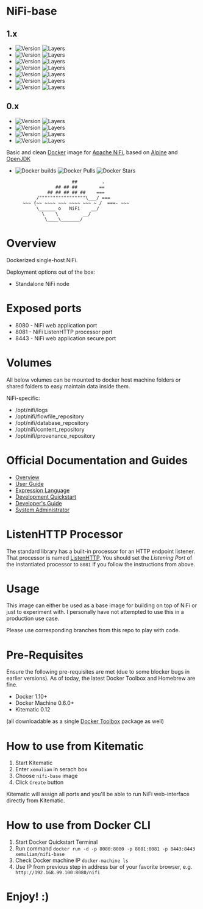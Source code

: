 # NiFi-base

## 1.x
- ![Version](https://images.microbadger.com/badges/version/xemuliam/nifi-base:1.3.0.svg) ![Layers](https://images.microbadger.com/badges/image/xemuliam/nifi-base:1.3.0.svg)
- ![Version](https://images.microbadger.com/badges/version/xemuliam/nifi-base:1.2.0.svg) ![Layers](https://images.microbadger.com/badges/image/xemuliam/nifi-base:1.2.0.svg)
- ![Version](https://images.microbadger.com/badges/version/xemuliam/nifi-base:1.1.2.svg) ![Layers](https://images.microbadger.com/badges/image/xemuliam/nifi-base:1.1.2.svg)
- ![Version](https://images.microbadger.com/badges/version/xemuliam/nifi-base:1.1.1.svg) ![Layers](https://images.microbadger.com/badges/image/xemuliam/nifi-base:1.1.1.svg)
- ![Version](https://images.microbadger.com/badges/version/xemuliam/nifi-base:1.1.0.svg) ![Layers](https://images.microbadger.com/badges/image/xemuliam/nifi-base:1.1.0.svg)
- ![Version](https://images.microbadger.com/badges/version/xemuliam/nifi-base:1.0.1.svg) ![Layers](https://images.microbadger.com/badges/image/xemuliam/nifi-base:1.0.1.svg)
- ![Version](https://images.microbadger.com/badges/version/xemuliam/nifi-base:1.0.0.svg) ![Layers](https://images.microbadger.com/badges/image/xemuliam/nifi-base:1.0.0.svg)

## 0.x
- ![Version](https://images.microbadger.com/badges/version/xemuliam/nifi-base:0.7.4.svg) ![Layers](https://images.microbadger.com/badges/image/xemuliam/nifi-base:0.7.4.svg)
- ![Version](https://images.microbadger.com/badges/version/xemuliam/nifi-base:0.7.3.svg) ![Layers](https://images.microbadger.com/badges/image/xemuliam/nifi-base:0.7.3.svg)
- ![Version](https://images.microbadger.com/badges/version/xemuliam/nifi-base:0.7.2.svg) ![Layers](https://images.microbadger.com/badges/image/xemuliam/nifi-base:0.7.2.svg)
- ![Version](https://images.microbadger.com/badges/version/xemuliam/nifi-base:0.7.1.svg) ![Layers](https://images.microbadger.com/badges/image/xemuliam/nifi-base:0.7.1.svg)

Basic and clean [Docker](https://www.docker.com/what-docker) image for [Apache NiFi](http://nifi.apache.org), based on [Alpine](http://alpinelinux.org) and [OpenJDK](http://openjdk.java.net)

- ![Docker builds](https://img.shields.io/docker/automated/xemuliam/nifi-base.svg) ![Docker Pulls](https://img.shields.io/docker/pulls/xemuliam/nifi-base.svg) ![Docker Stars](https://img.shields.io/docker/stars/xemuliam/nifi-base.svg)

```
                        ##         .
                  ## ## ##        ==
               ## ## ## ## ##    ===
           /"""""""""""""""""\___/ ===
      ~~~ {~~ ~~~~ ~~~ ~~~~ ~~~ ~ /  ===- ~~~
           \______ o   NiFi    __/
             \    \         __/
              \____\_______/
```

# Overview

Dockerized single-host NiFi.

Deployment options out of the box:
- Standalone NiFi node


# Exposed ports

- 8080 - NiFi web application port
- 8081 - NiFi ListenHTTP processor port
- 8443 - NiFi web application secure port


# Volumes

All below volumes can be mounted to docker host machine folders or shared folders to easy maintain data inside them. 

NiFi-specific:
- /opt/nifi/logs
- /opt/nifi/flowfile_repository
- /opt/nifi/database_repository
- /opt/nifi/content_repository
- /opt/nifi/provenance_repository


# Official Documentation and Guides

- [Overview](https://nifi.apache.org/docs.html)
- [User Guide](https://nifi.apache.org/docs/nifi-docs/html/user-guide.html)
- [Expression Language](https://nifi.apache.org/docs/nifi-docs/html/expression-language-guide.html)
- [Development Quickstart](https://nifi.apache.org/quickstart.html)
- [Developer's Guide](https://nifi.apache.org/developer-guide.html)
- [System Administrator](https://nifi.apache.org/docs/nifi-docs/html/administration-guide.html)


# ListenHTTP Processor

The standard library has a built-in processor for an HTTP endpoint listener. That processor is named [ListenHTTP](https://nifi.apache.org/docs/nifi-docs/components/org.apache.nifi.processors.standard.ListenHTTP/index.html). You should set the *Listening Port* of the instantiated processor to `8081` if you follow the instructions from above.


# Usage

This image can either be used as a base image for building on top of NiFi or just to experiment with. I personally have not attempted to use this in a production use case.

Please use corresponding branches from this repo to play with code.


# Pre-Requisites
Ensure the following pre-requisites are met (due to some blocker bugs in earlier versions). As of today, the latest Docker Toolbox and Homebrew are fine.

- Docker 1.10+
- Docker Machine 0.6.0+
- Kitematic 0.12

(all downloadable as a single [Docker Toolbox](https://www.docker.com/products/docker-toolbox) package as well)


# How to use from Kitematic

1. Start Kitematic
2. Enter `xemuliam` in serach box
3. Choose `nifi-base` image
4. Click `Create` button

Kitematic will assign all ports and you'll be able to run NiFi web-interface directly from Kitematic.


# How to use from Docker CLI

1. Start Docker Quickstart Terminal
2. Run command  `docker run -d -p 8080:8080 -p 8081:8081 -p 8443:8443 xemuliam/nifi-base`
3. Check Docker machine IP  `docker-machine ls`
4. Use IP from previous step in address bar of your favorite browser, e.g. ` http://192.168.99.100:8080/nifi`

# Enjoy! :)
